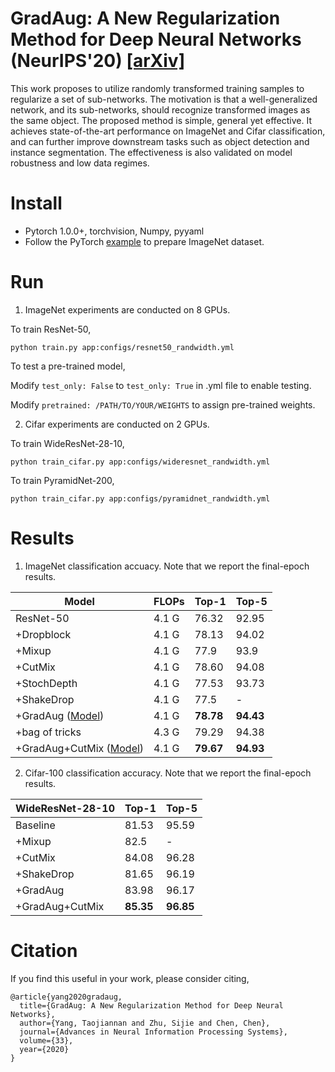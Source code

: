 # GradAug: A New Regularization Method for Deep Neural Networks (NeurIPS'20) [[arXiv]](https://arxiv.org/abs/2006.07989)
This work proposes to utilize randomly transformed training samples to regularize a set of sub-networks. The motivation is that a well-generalized network, and its sub-networks, should recognize transformed images as the same object. The proposed method is simple, general yet effective. It achieves state-of-the-art performance on ImageNet and Cifar classification, and can further improve downstream tasks such as object detection and instance segmentation. The effectiveness is also validated on model robustness and low data regimes.
# Install
- Pytorch 1.0.0+, torchvision, Numpy, pyyaml
- Follow the PyTorch [example](https://github.com/pytorch/examples/tree/master/imagenet) to prepare ImageNet dataset.
# Run
1. ImageNet experiments are conducted on 8 GPUs.

To train ResNet-50,
```
python train.py app:configs/resnet50_randwidth.yml
```
To test a pre-trained model,

Modify `test_only: False` to `test_only: True` in .yml file to enable testing. 

Modify `pretrained: /PATH/TO/YOUR/WEIGHTS` to assign pre-trained weights.

2. Cifar experiments are conducted on 2 GPUs. 

To train WideResNet-28-10,
```
python train_cifar.py app:configs/wideresnet_randwidth.yml
```
To train PyramidNet-200,
```
python train_cifar.py app:configs/pyramidnet_randwidth.yml
```
# Results
1. ImageNet classification accuacy. Note that we report the final-epoch results.

|Model|FLOPs|Top-1|Top-5|
|-----|-----|-----|-----|
|ResNet-50|4.1 G|76.32|92.95|
|+Dropblock|4.1 G|78.13|94.02|
|+Mixup|4.1 G|77.9|93.9|
|+CutMix|4.1 G|78.60|94.08|
|+StochDepth|4.1 G|77.53|93.73|
|+ShakeDrop|4.1 G|77.5|-|
|+GradAug ([Model](https://drive.google.com/file/d/1_0aXi30ET4OrQY0j6KxTYXK0lkgo70Fh/view?usp=sharing))|4.1 G|**78.78**|**94.43**|
|+bag of tricks|4.3 G|79.29|94.38|
|+GradAug+CutMix ([Model](https://drive.google.com/file/d/1cmB3ZIK5-pWt2I37-Pf0I721xZq8MF_4/view?usp=sharing))|4.1 G|**79.67**|**94.93**|

2. Cifar-100 classification accuracy. Note that we report the final-epoch results.

|WideResNet-28-10|Top-1|Top-5|
|----------------|-----|-----|
|Baseline|81.53|95.59|
|+Mixup|82.5|-|
|+CutMix|84.08|96.28|
|+ShakeDrop|81.65|96.19|
|+GradAug|83.98|96.17|
|+GradAug+CutMix|**85.35**|**96.85**|

# Citation
If you find this useful in your work, please consider citing,
```
@article{yang2020gradaug,
  title={GradAug: A New Regularization Method for Deep Neural Networks},
  author={Yang, Taojiannan and Zhu, Sijie and Chen, Chen},
  journal={Advances in Neural Information Processing Systems},
  volume={33},
  year={2020}
}
```
